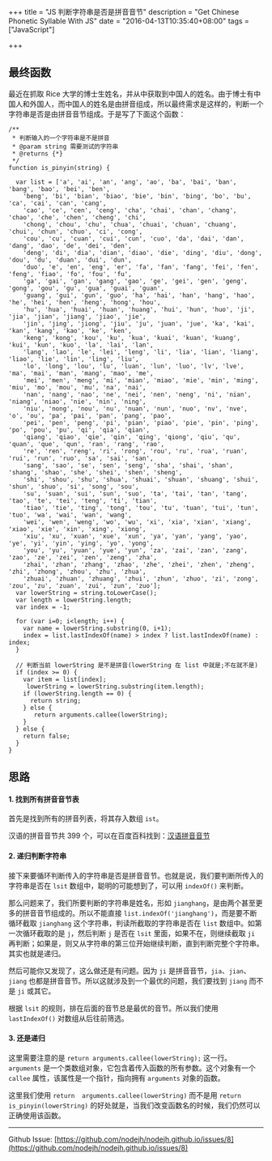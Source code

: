 +++
title = "JS 判断字符串是否是拼音音节"
description = "Get Chinese Phonetic Syllable With JS"
date = "2016-04-13T10:35:40+08:00"
tags = ["JavaScript"]

+++



## 最终函数

最近在抓取 Rice 大学的博士生姓名，并从中获取到中国人的姓名。由于博士有中国人和外国人，而中国人的姓名是由拼音组成，所以最终需求是这样的，判断一个字符串是否是由拼音音节组成。于是写了下面这个函数：

<!--more-->


```
/**
 * 判断输入的一个字符串是不是拼音
 * @param string 需要测试的字符串
 * @returns {*}
 */
function is_pinyin(string) {

  var list = ['a', 'ai', 'an', 'ang', 'ao', 'ba', 'bai', 'ban', 'bang', 'bao', 'bei', 'ben',
    'beng', 'bi', 'bian', 'biao', 'bie', 'bin', 'bing', 'bo', 'bu', 'ca', 'cai', 'can', 'cang',
    'cao', 'ce', 'cen', 'ceng', 'cha', 'chai', 'chan', 'chang', 'chao', 'che', 'chen', 'cheng', 'chi',
    'chong', 'chou', 'chu', 'chua', 'chuai', 'chuan', 'chuang', 'chui', 'chun', 'chuo', 'ci', 'cong',
    'cou', 'cu', 'cuan', 'cui', 'cun', 'cuo', 'da', 'dai', 'dan', 'dang', 'dao', 'de', 'dei', 'den',
    'deng', 'di', 'dia', 'dian', 'diao', 'die', 'ding', 'diu', 'dong', 'dou', 'du', 'duan', 'dui', 'dun',
    'duo', 'e', 'en', 'eng', 'er', 'fa', 'fan', 'fang', 'fei', 'fen', 'feng', 'fiao', 'fo', 'fou', 'fu',
    'ga', 'gai', 'gan', 'gang', 'gao', 'ge', 'gei', 'gen', 'geng', 'gong', 'gou', 'gu', 'gua', 'guai', 'guan',
    'guang', 'gui', 'gun', 'guo', 'ha', 'hai', 'han', 'hang', 'hao', 'he', 'hei', 'hen', 'heng', 'hong', 'hou',
    'hu', 'hua', 'huai', 'huan', 'huang', 'hui', 'hun', 'huo', 'ji', 'jia', 'jian', 'jiang', 'jiao', 'jie',
    'jin', 'jing', 'jiong', 'jiu', 'ju', 'juan', 'jue', 'ka', 'kai', 'kan', 'kang', 'kao', 'ke', 'ken',
    'keng', 'kong', 'kou', 'ku', 'kua', 'kuai', 'kuan', 'kuang', 'kui', 'kun', 'kuo', 'la', 'lai', 'lan',
    'lang', 'lao', 'le', 'lei', 'leng', 'li', 'lia', 'lian', 'liang', 'liao', 'lie', 'lin', 'ling', 'liu',
    'lo', 'long', 'lou', 'lu', 'luan', 'lun', 'luo', 'lv', 'lve', 'ma', 'mai', 'man', 'mang', 'mao', 'me',
    'mei', 'men', 'meng', 'mi', 'mian', 'miao', 'mie', 'min', 'ming', 'miu', 'mo', 'mou', 'mu', 'na', 'nai',
    'nan', 'nang', 'nao', 'ne', 'nei', 'nen', 'neng', 'ni', 'nian', 'niang', 'niao', 'nie', 'nin', 'ning',
    'niu', 'nong', 'nou', 'nu', 'nuan', 'nun', 'nuo', 'nv', 'nve', 'o', 'ou', 'pa', 'pai', 'pan', 'pang', 'pao',
    'pei', 'pen', 'peng', 'pi', 'pian', 'piao', 'pie', 'pin', 'ping', 'po', 'pou', 'pu', 'qi', 'qia', 'qian',
    'qiang', 'qiao', 'qie', 'qin', 'qing', 'qiong', 'qiu', 'qu', 'quan', 'que', 'qun', 'ran', 'rang', 'rao',
    're', 'ren', 'reng', 'ri', 'rong', 'rou', 'ru', 'rua', 'ruan', 'rui', 'run', 'ruo', 'sa', 'sai', 'san',
    'sang', 'sao', 'se', 'sen', 'seng', 'sha', 'shai', 'shan', 'shang', 'shao', 'she', 'shei', 'shen', 'sheng',
    'shi', 'shou', 'shu', 'shua', 'shuai', 'shuan', 'shuang', 'shui', 'shun', 'shuo', 'si', 'song', 'sou',
    'su', 'suan', 'sui', 'sun', 'suo', 'ta', 'tai', 'tan', 'tang', 'tao', 'te', 'tei', 'teng', 'ti', 'tian',
    'tiao', 'tie', 'ting', 'tong', 'tou', 'tu', 'tuan', 'tui', 'tun', 'tuo', 'wa', 'wai', 'wan', 'wang',
    'wei', 'wen', 'weng', 'wo', 'wu', 'xi', 'xia', 'xian', 'xiang', 'xiao', 'xie', 'xin', 'xing', 'xiong',
    'xiu', 'xu', 'xuan', 'xue', 'xun', 'ya', 'yan', 'yang', 'yao', 'ye', 'yi', 'yin', 'ying', 'yo', 'yong',
    'you', 'yu', 'yuan', 'yue', 'yun', 'za', 'zai', 'zan', 'zang', 'zao', 'ze', 'zei', 'zen', 'zeng', 'zha',
    'zhai', 'zhan', 'zhang', 'zhao', 'zhe', 'zhei', 'zhen', 'zheng', 'zhi', 'zhong', 'zhou', 'zhu', 'zhua',
    'zhuai', 'zhuan', 'zhuang', 'zhui', 'zhun', 'zhuo', 'zi', 'zong', 'zou', 'zu', 'zuan', 'zui', 'zun', 'zuo'];
  var lowerString = string.toLowerCase();
  var length = lowerString.length;
  var index = -1;

  for (var i=0; i<length; i++) {
    var name = lowerString.substring(0, i+1);
    index = list.lastIndexOf(name) > index ? list.lastIndexOf(name) : index;
  }

  // 判断当前 lowerString 是不是拼音(lowerString 在 list 中就是;不在就不是)
  if (index >= 0) {
    var item = list[index];
     lowerString = lowerString.substring(item.length);
    if (lowerString.length == 0) {
      return string;
    } else {
       return arguments.callee(lowerString);
    }
  } else {
    return false;
  }
}
```

## 思路

#### 1. 找到所有拼音音节表

首先是找到所有的拼音列表，将其存入数组 `ist`。

汉语的拼音音节共 399 个，可以在百度百科找到：[汉语拼音音节](http://baike.baidu.com/view/1253220.htm)

#### 2. 递归判断字符串

接下来要循环判断传入的字符串是否是拼音音节。也就是说，我们要判断所传入的字符串是否在 `lsit` 数组中，聪明的可能想到了，可以用 `indexOf()` 来判断。

那么问题来了，我们所要判断的字符串是姓名，形如 `jianghang`，是由两个甚至更多的拼音音节组成的。所以不能直接 `list.indexOf('jianghang')`，而是要不断循环截取 `jianghang` 这个字符串，判读所截取的字符串是否在 `list` 数组中。如第一次循环截取的是 `j`，然后判断 `j` 是否在 `lsit` 里面，如果不在，则继续截取 `ji` 再判断；如果是，则又从字符串的第三位开始继续判断，直到判断完整个字符串。其实也就是递归。

然后可能你又发现了，这么做还是有问题。因为 `ji` 是拼音音节，`jia`、`jian`、`jiang` 也都是拼音音节。所以这就涉及到一个最优的问题，我们要找到 `jiang` 而不是 `ji` 或其它。

根据 `lsit` 的规则，排在后面的音节总是最优的音节。所以我们使用 `lastIndexOf()` 对数组从后往前筛选。

#### 3. 还是递归

这里需要注意的是 `return arguments.callee(lowerString);` 这一行。`arguments` 是一个类数组对象，它包含着传入函数的所有参数。这个对象有一个 `callee` 属性，该属性是一个指针，指向拥有 `arguments` 对象的函数。

这里我们使用 `return  arguments.callee(lowerString)` 而不是用 `return is_pinyin(lowerString)` 的好处就是，当我们改变函数名的时候，我们仍然可以正确使用该函数。


---
Github Issue: [https://github.com/nodejh/nodejh.github.io/issues/8](https://github.com/nodejh/nodejh.github.io/issues/8)
